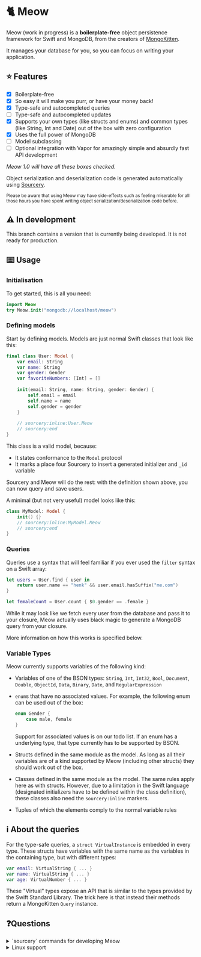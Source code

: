 # 🐈 Meow

Meow (work in progress) is a **boilerplate-free** object persistence framework for Swift and MongoDB, from the creators of [MongoKitten](https://github.com/openkitten/mongokitten). 

It manages your database for you, so you can focus on writing your application.

## ⭐️ Features

- [x] Boilerplate-free
- [x] So easy it will make you purr, or have your money back!
- [x] Type-safe and autocompleted queries
- [ ] Type-safe and autocompleted updates
- [x] Supports your own types (like structs and enums) and common types (like String, Int and Date) out of the box with zero configuration
- [x] Uses the full power of MongoDB
- [ ] Model subclassing
- [ ] Optional integration with Vapor for amazingly simple and absurdly fast API development

*Meow 1.0 will have all these boxes checked.*

Object serialization and deserialization code is generated automatically using [Sourcery](https://github.com/krzysztofzablocki/Sourcery).

<small>Please be aware that using Meow may have side-effects such as feeling miserable for all those hours you have spent writing object serialization/deserialization code before.</small>

## ⚠️ In development

This branch contains a version that is currently being developed. It is not ready for production.

## ⌨️ Usage

### Initialisation

To get started, this is all you need:

```swift
import Meow
try Meow.init("mongodb://localhost/meow")
```

### Defining models

Start by defining models. Models are just normal Swift classes that look like this:

```swift
final class User: Model {
    var email: String
    var name: String
    var gender: Gender
    var favoriteNumbers: [Int] = []
    
    init(email: String, name: String, gender: Gender) {
        self.email = email
        self.name = name
        self.gender = gender
    }
    
    // sourcery:inline:User.Meow
    // sourcery:end
}
```

This class is a valid model, because:

- It states conformance to the `Model` protocol
- It marks a place four Sourcery to insert a generated initializer and `_id` variable

Sourcery and Meow will do the rest: with the definition shown above, you can now query and save users.

A minimal (but not very useful) model looks like this:

```swift
class MyModel: Model {
    init() {}
    // sourcery:inline:MyModel.Meow
    // sourcery:end
}
```

### Queries

Queries use a syntax that will feel familiar if you ever used the `filter` syntax on a Swift array:

```swift
let users = User.find { user in
	return user.name == "henk" && user.email.hasSuffix("me.com")
}
```

```swift
let femaleCount = User.count { $0.gender == .female }
```

While it may look like we fetch every user from the database and pass it to your closure, Meow actually uses black magic to generate a MongoDB query from your closure.

More information on how this works is specified below.

### Variable Types

Meow currently supports variables of the following kind:

- Variables of one of the BSON types: `String`, `Int`, `Int32`, `Bool`, `Document`, `Double`, `ObjectId`, `Data`, `Binary`, `Date`, and `RegularExpression`
- `enum`s that have no associated values. For example, the following enum can be used out of the box:

	```swift
	enum Gender {
		case male, female
	}
	```
	
	Support for associated values is on our todo list. If an enum has a underlying type, that type currently has to be supported by BSON.
	
- Structs defined in the same module as the model. As long as all their variables are of a kind supported by Meow (including other structs) they should work out of the box.
- Classes defined in the same module as the model. The same rules apply here as with structs. However, due to a limitation in the Swift language (designated initializers have to be defined within the class definition), these classes also need the `sourcery:inline` markers.
- Tuples of which the elements comply to the normal variable rules


## ℹ About the queries

For the type-safe queries, a `struct VirtualInstance` is embedded in every type. These structs have variables with the same name as the variables in the containing type, but with different types:

```swift
var email: VirtualString { ... } 
var name: VirtualString { ... } 
var age: VirtualNumber { ... }
```

These "Virtual" types expose an API that is similar to the types provided by the Swift Standard Library. The trick here is that instead their methods return a MongoKitten `Query` instance.

## ❓Questions

<details>
<summary>`sourcery` commands for developing Meow</summary>

We provide a few scripts to facilitate this: `WatchSampleMeow.sh`, `WatchSampleMeowVapor.sh`, `GenerateTests.sh`
</details>

<details>
<summary>Linux support</summary>

**Generated code is fully Linux-compatible.** However, because Sourcery does not support Linux at the moment, code generation is only possible on macOS.

We recommend committing the generated code into your application repo. That way you can use the generated code on your Linux machine, as long as your development environment is on macOS.
</details>